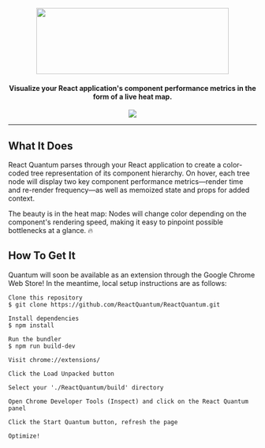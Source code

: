 <p align="center">
  <img width="390" height="134" src="https://user-images.githubusercontent.com/35183001/51876992-720b6180-2338-11e9-9d85-faa80c1e4572.png">
</p>
<h4 align="center">Visualize your React application's component performance metrics in the form of a live heat map.</h4>
<p align="center">
<img src="https://img.shields.io/badge/release-beta-yellow.svg">
 <p>

___

<h2>What It Does</h2>
<p>React Quantum parses through your React application to create a color-coded tree representation of its component hierarchy. On hover, each tree node will display two key component performance metrics&mdash;render time and re-render frequency&mdash;as well as memoized state and props for added context. 

The beauty is in the heat map: Nodes will change color depending on the component's rendering speed, making it easy to pinpoint possible bottlenecks at a glance. :fire:</p>

<h2>How To Get It</h2>
<p>Quantum will soon be available as an extension through the Google Chrome Web Store! In the meantime, local setup instructions are as follows:</p>

```
Clone this repository
$ git clone https://github.com/ReactQuantum/ReactQuantum.git

Install dependencies
$ npm install

Run the bundler
$ npm run build-dev

Visit chrome://extensions/

Click the Load Unpacked button

Select your './ReactQuantum/build' directory

Open Chrome Developer Tools (Inspect) and click on the React Quantum panel

Click the Start Quantum button, refresh the page

Optimize!
```

